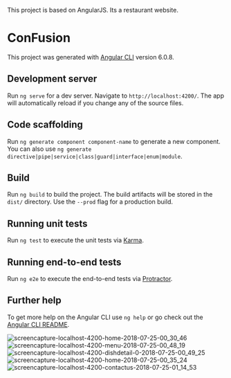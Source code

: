 This project is based on AngularJS. Its a restaurant website.


# ConFusion

This project was generated with [Angular CLI](https://github.com/angular/angular-cli) version 6.0.8.

## Development server

Run `ng serve` for a dev server. Navigate to `http://localhost:4200/`. The app will automatically reload if you change any of the source files.

## Code scaffolding

Run `ng generate component component-name` to generate a new component. You can also use `ng generate directive|pipe|service|class|guard|interface|enum|module`.

## Build

Run `ng build` to build the project. The build artifacts will be stored in the `dist/` directory. Use the `--prod` flag for a production build.

## Running unit tests

Run `ng test` to execute the unit tests via [Karma](https://karma-runner.github.io).

## Running end-to-end tests

Run `ng e2e` to execute the end-to-end tests via [Protractor](http://www.protractortest.org/).

## Further help

To get more help on the Angular CLI use `ng help` or go check out the [Angular CLI README](https://github.com/angular/angular-cli/blob/master/README.md).

![screencapture-localhost-4200-home-2018-07-25-00_30_46](https://user-images.githubusercontent.com/35054093/48975643-b90c7a80-f09b-11e8-9ba2-67b4db83de6c.png)
![screencapture-localhost-4200-menu-2018-07-25-00_48_19](https://user-images.githubusercontent.com/35054093/48975645-bd389800-f09b-11e8-8fc1-89d317965efd.png)
![screencapture-localhost-4200-dishdetail-0-2018-07-25-00_49_25](https://user-images.githubusercontent.com/35054093/48975647-c164b580-f09b-11e8-9fdb-ab66ba1bf657.png)
![screencapture-localhost-4200-home-2018-07-25-00_35_24](https://user-images.githubusercontent.com/35054093/48975649-c3c70f80-f09b-11e8-94bc-a886846f92e8.png)
![screencapture-localhost-4200-contactus-2018-07-25-01_14_53](https://user-images.githubusercontent.com/35054093/48975650-cde90e00-f09b-11e8-86e9-d9c156369625.png)
